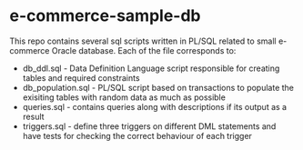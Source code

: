 # e-commerce-sample-db

This repo contains several sql scripts written in PL/SQL related to small e-commerce Oracle database. Each of the file corresponds to:
* db_ddl.sql - Data Definition Language script responsible for creating tables and required constraints
* db_population.sql - PL/SQL script based on transactions to populate the exisiting tables with random data as much as possible 
* queries.sql - contains queries along with descriptions if its output as a result
* triggers.sql - define three triggers on different DML statements and have tests for checking the correct behaviour of each trigger

